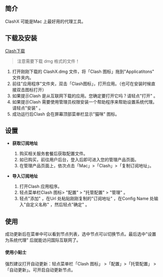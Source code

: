 简介
--

ClashX 可能是Mac 上最好用的代理工具。

下载及安装
-----

[Clash下载](https://github.com/yichengchen/clashX/releases)

> 注意需要下载 dmg 格式的文件！

1.  打开刚刚下载的 ClashX.dmg 文件，将「Clash 图标」拖到"Applicatitons" 文件夹内。
2.  前往"应用程序"文件夹，双击「Clash图标」，打开应用。（也可在安装时候直接双击图标打开）
3.  如果提示Clash 是从互联网下载的应用。您确定要打开它吗？请轻点"打开" 。
4.  如果提示Clash 需要使用管理员权限安装一个帮助程序来帮助设置系统代理。请轻点"安装" 。
5.  成功运行后Clash 会在屏幕顶部菜单栏显示"猫咪" 图标。

设置
--

*   **获取订阅地址**
    1.  购买相关服务套餐后获取配置文件。
    2.  如已购买，前往用户后台，登入后即可进入您的管理产品页面。
    3.  在管理产品页面上，依次点击「Mac」>「Clash」>「复制订阅地址」。
*   **导入订阅地址**

    1.  打开Clash 应用程序。
    2.  轻点菜单栏Clash 图标> "配置" > "托管配置" > "管理" 。
    3.  轻点"添加" ，在Url 处粘贴刚刚复制的"订阅地址" ，在Config Name 处输入"自定义名称" ，然后轻点"确定" 。

使用
--

成功更新后在菜单中可以看到节点列表，选中节点可以切换节点。最后选中"设置为系统代理" 后就能访问国际互联网了。

#### 使用小贴士

强烈建议打开自动更新：轻点菜单栏「Clash 图标」 >「配置」>「托管配置」 > 「自动更新」。可开启自动更新节点。